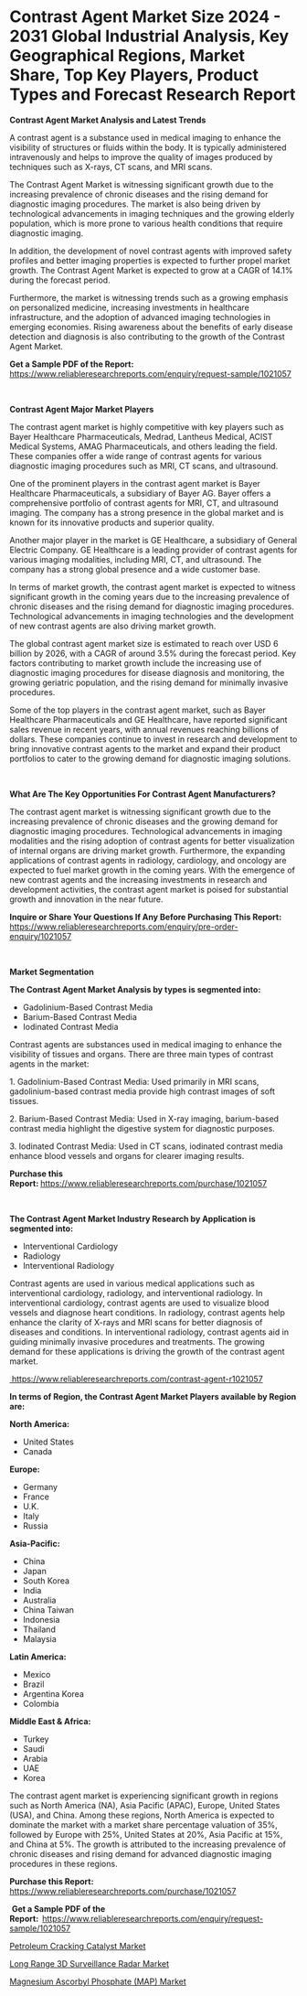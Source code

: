 <p><h1>Contrast Agent Market Size 2024 - 2031 Global Industrial Analysis, Key Geographical Regions, Market Share, Top Key Players, Product Types and Forecast Research Report</h1></p><p><strong>Contrast Agent Market Analysis and Latest Trends</strong></p>
<p><p>A contrast agent is a substance used in medical imaging to enhance the visibility of structures or fluids within the body. It is typically administered intravenously and helps to improve the quality of images produced by techniques such as X-rays, CT scans, and MRI scans.</p><p>The Contrast Agent Market is witnessing significant growth due to the increasing prevalence of chronic diseases and the rising demand for diagnostic imaging procedures. The market is also being driven by technological advancements in imaging techniques and the growing elderly population, which is more prone to various health conditions that require diagnostic imaging.</p><p>In addition, the development of novel contrast agents with improved safety profiles and better imaging properties is expected to further propel market growth. The Contrast Agent Market is expected to grow at a CAGR of 14.1% during the forecast period.</p><p>Furthermore, the market is witnessing trends such as a growing emphasis on personalized medicine, increasing investments in healthcare infrastructure, and the adoption of advanced imaging technologies in emerging economies. Rising awareness about the benefits of early disease detection and diagnosis is also contributing to the growth of the Contrast Agent Market.</p></p>
<p><strong>Get a Sample PDF of the Report:&nbsp;</strong> <a href="https://www.reliableresearchreports.com/enquiry/request-sample/1021057">https://www.reliableresearchreports.com/enquiry/request-sample/1021057</a></p>
<p>&nbsp;</p>
<p><strong>Contrast Agent Major Market Players</strong></p>
<p><p>The contrast agent market is highly competitive with key players such as Bayer Healthcare Pharmaceuticals, Medrad, Lantheus Medical, ACIST Medical Systems, AMAG Pharmaceuticals, and others leading the field. These companies offer a wide range of contrast agents for various diagnostic imaging procedures such as MRI, CT scans, and ultrasound.</p><p>One of the prominent players in the contrast agent market is Bayer Healthcare Pharmaceuticals, a subsidiary of Bayer AG. Bayer offers a comprehensive portfolio of contrast agents for MRI, CT, and ultrasound imaging. The company has a strong presence in the global market and is known for its innovative products and superior quality.</p><p>Another major player in the market is GE Healthcare, a subsidiary of General Electric Company. GE Healthcare is a leading provider of contrast agents for various imaging modalities, including MRI, CT, and ultrasound. The company has a strong global presence and a wide customer base.</p><p>In terms of market growth, the contrast agent market is expected to witness significant growth in the coming years due to the increasing prevalence of chronic diseases and the rising demand for diagnostic imaging procedures. Technological advancements in imaging technologies and the development of new contrast agents are also driving market growth.</p><p>The global contrast agent market size is estimated to reach over USD 6 billion by 2026, with a CAGR of around 3.5% during the forecast period. Key factors contributing to market growth include the increasing use of diagnostic imaging procedures for disease diagnosis and monitoring, the growing geriatric population, and the rising demand for minimally invasive procedures.</p><p>Some of the top players in the contrast agent market, such as Bayer Healthcare Pharmaceuticals and GE Healthcare, have reported significant sales revenue in recent years, with annual revenues reaching billions of dollars. These companies continue to invest in research and development to bring innovative contrast agents to the market and expand their product portfolios to cater to the growing demand for diagnostic imaging solutions.</p></p>
<p>&nbsp;</p>
<p><strong>What Are The Key Opportunities For Contrast Agent Manufacturers?</strong></p>
<p><p>The contrast agent market is witnessing significant growth due to the increasing prevalence of chronic diseases and the growing demand for diagnostic imaging procedures. Technological advancements in imaging modalities and the rising adoption of contrast agents for better visualization of internal organs are driving market growth. Furthermore, the expanding applications of contrast agents in radiology, cardiology, and oncology are expected to fuel market growth in the coming years. With the emergence of new contrast agents and the increasing investments in research and development activities, the contrast agent market is poised for substantial growth and innovation in the near future.</p></p>
<p><strong>Inquire or Share Your Questions If Any Before Purchasing This Report:</strong> <a href="https://www.reliableresearchreports.com/enquiry/pre-order-enquiry/1021057">https://www.reliableresearchreports.com/enquiry/pre-order-enquiry/1021057</a></p>
<p>&nbsp;</p>
<p><strong>Market Segmentation</strong></p>
<p><strong>The Contrast Agent Market Analysis by types is segmented into:</strong></p>
<p><ul><li>Gadolinium-Based Contrast Media</li><li>Barium-Based Contrast Media</li><li>Iodinated Contrast Media</li></ul></p>
<p><p>Contrast agents are substances used in medical imaging to enhance the visibility of tissues and organs. There are three main types of contrast agents in the market: </p><p>1. Gadolinium-Based Contrast Media: Used primarily in MRI scans, gadolinium-based contrast media provide high contrast images of soft tissues.</p><p>2. Barium-Based Contrast Media: Used in X-ray imaging, barium-based contrast media highlight the digestive system for diagnostic purposes.</p><p>3. Iodinated Contrast Media: Used in CT scans, iodinated contrast media enhance blood vessels and organs for clearer imaging results.</p></p>
<p><strong>Purchase this Report:&nbsp;</strong><a href="https://www.reliableresearchreports.com/purchase/1021057">https://www.reliableresearchreports.com/purchase/1021057</a></p>
<p>&nbsp;</p>
<p><strong>The Contrast Agent Market Industry Research by Application is segmented into:</strong></p>
<p><ul><li>Interventional Cardiology</li><li>Radiology</li><li>Interventional Radiology</li></ul></p>
<p><p>Contrast agents are used in various medical applications such as interventional cardiology, radiology, and interventional radiology. In interventional cardiology, contrast agents are used to visualize blood vessels and diagnose heart conditions. In radiology, contrast agents help enhance the clarity of X-rays and MRI scans for better diagnosis of diseases and conditions. In interventional radiology, contrast agents aid in guiding minimally invasive procedures and treatments. The growing demand for these applications is driving the growth of the contrast agent market.</p></p>
<p><a href="https://www.reliableresearchreports.com/contrast-agent-r1021057">&nbsp;https://www.reliableresearchreports.com/contrast-agent-r1021057</a></p>
<p><strong>In terms of Region, the Contrast Agent Market Players available by Region are:</strong></p>
<p>
    <p> <strong> North America: </strong>
        <ul>
            <li>United States</li>
            <li>Canada</li>
        </ul>
        </p> 
    <p> <strong> Europe: </strong>
        <ul>
            <li>Germany</li>
            <li>France</li>
            <li>U.K.</li>
            <li>Italy</li>
            <li>Russia</li>
        </ul>
        </p> 
    <p> <strong> Asia-Pacific: </strong>
        <ul>
            <li>China</li>
            <li>Japan</li>
            <li>South Korea</li>
            <li>India</li>
            <li>Australia</li>
            <li>China Taiwan</li>
            <li>Indonesia</li>
            <li>Thailand</li>
            <li>Malaysia</li>
        </ul>
        </p> 
    <p> <strong> Latin America: </strong>
        <ul>
            <li>Mexico</li>
            <li>Brazil</li>
            <li>Argentina Korea</li>
            <li>Colombia</li>
        </ul>
        </p> 
    <p> <strong> Middle East & Africa: </strong>
        <ul>
            <li>Turkey</li>
            <li>Saudi</li>
            <li>Arabia</li>
            <li>UAE</li>
            <li>Korea</li>
        </ul>
    </p>
    </p>
<p><p>The contrast agent market is experiencing significant growth in regions such as North America (NA), Asia Pacific (APAC), Europe, United States (USA), and China. Among these regions, North America is expected to dominate the market with a market share percentage valuation of 35%, followed by Europe with 25%, United States at 20%, Asia Pacific at 15%, and China at 5%. The growth is attributed to the increasing prevalence of chronic diseases and rising demand for advanced diagnostic imaging procedures in these regions.</p></p>
<p><strong>Purchase this Report: </strong><a href="https://www.reliableresearchreports.com/purchase/1021057">https://www.reliableresearchreports.com/purchase/1021057</a></p>
<p>&nbsp;<strong>Get a Sample PDF of the Report:&nbsp;&nbsp;</strong><a href="https://www.reliableresearchreports.com/enquiry/request-sample/1021057">https://www.reliableresearchreports.com/enquiry/request-sample/1021057</a></p>
<p><strong></strong></p>
<p><p><a href="https://www.linkedin.com/pulse/petroleum-cracking-catalyst-market-growth-trends-covid-19-impact-wfwdf?trackingId=rAPKvbpYnwRy8tzSNgK%2BEw%3D%3D">Petroleum Cracking Catalyst Market</a></p><p><a href="https://www.linkedin.com/pulse/long-range-3d-surveillance-radar-market-trends-forecast-ihltf">Long Range 3D Surveillance Radar Market</a></p><p><a href="https://www.linkedin.com/pulse/magnesium-ascorbyl-phosphate-map-market-size-growth-segmentation-j7evf?trackingId=CkRJfgJAiU1q9ZqM7OggCA%3D%3D">Magnesium Ascorbyl Phosphate (MAP) Market</a></p></p>
